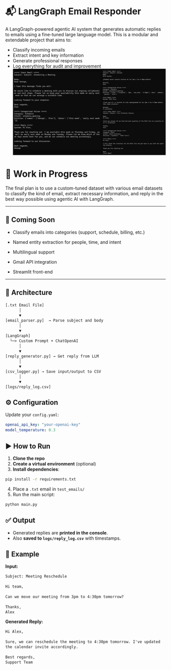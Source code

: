

# 📬 LangGraph Email Responder

A LangGraph-powered agentic AI system that generates automatic replies to emails using a fine-tuned large language model. This is a modular and extendable project that aims to:

- Classify incoming emails
- Extract intent and key information
- Generate professional responses
- Log everything for audit and improvement
![Demo](assets/Demo.png)
# 🚧 Work in Progress

The final plan is to use a custom-tuned dataset with various email datasets to classify the kind of email, extract necessary information, and reply in the best way possible using agentic AI with LangGraph.

---

🔭 Coming Soon
--------------

*   Classify emails into categories (support, schedule, billing, etc.)
    
*   Named entity extraction for people, time, and intent
    
*   Multilingual support
    
*   Gmail API integration
    
*   Streamlit front-end
    

---

## 🧠 Architecture

```text
[.txt Email File] 
      │
      ▼
[email_parser.py]  → Parse subject and body
      │
      ▼
[LangGraph] 
  └─> Custom Prompt + ChatOpenAI
      │
      ▼
[reply_generator.py] → Get reply from LLM
      │
      ▼
[csv_logger.py] → Save input/output to CSV
      │
      ▼
[logs/reply_log.csv]
```
## ⚙️ Configuration

Update your `config.yaml`:

```yaml
openai_api_key: "your-openai-key"
model_temperature: 0.3
```
## ▶️ How to Run

1.  **Clone the repo**
2.  **Create a virtual environment** (optional)
3.  **Install dependencies**:
```bash
pip install -r requirements.txt
```
4.  Place a `.txt` email in `test_emails/`
5.  Run the main script:

```bash
python main.py
```

## ✅ Output

* Generated replies are **printed in the console**.
* Also **saved to `logs/reply_log.csv`** with timestamps.
    

🧪 Example
----------

**Input:**

```vbnet
Subject: Meeting Reschedule

Hi team,

Can we move our meeting from 3pm to 4:30pm tomorrow?

Thanks,
Alex
```
**Generated Reply:**

```vbnet
Hi Alex,

Sure, we can reschedule the meeting to 4:30pm tomorrow. I've updated the calendar invite accordingly.

Best regards,  
Support Team
```
